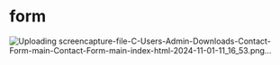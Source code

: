 # form
![Uploading screencapture-file-C-Users-Admin-Downloads-Contact-Form-main-Contact-Form-main-index-html-2024-11-01-11_16_53.png…]()
